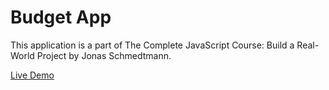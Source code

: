 # Budget App

This application is a part of The Complete JavaScript Course: Build a Real-World Project by 
Jonas Schmedtmann.

[Live Demo](https://chilingirov.github.io/budget-app/)
